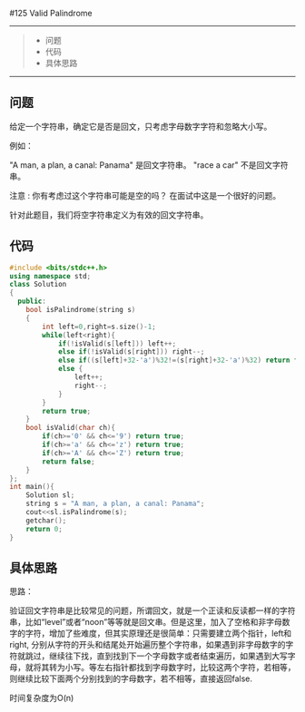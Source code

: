 #125 Valid Palindrome

---

> * 问题
> * 代码
> * 具体思路

---

## 问题

给定一个字符串，确定它是否是回文，只考虑字母数字字符和忽略大小写。

例如：

"A man, a plan, a canal: Panama" 是回文字符串。 "race a car" 不是回文字符串。

注意 : 你有考虑过这个字符串可能是空的吗？ 在面试中这是一个很好的问题。

针对此题目，我们将空字符串定义为有效的回文字符串。

## 代码

```c++
#include <bits/stdc++.h>
using namespace std;
class Solution
{
  public:
    bool isPalindrome(string s)
    {
        int left=0,right=s.size()-1;
        while(left<right){
            if(!isValid(s[left])) left++;
            else if(!isValid(s[right])) right--;
            else if((s[left]+32-'a')%32!=(s[right]+32-'a')%32) return false;
            else {
                left++;
                right--;
            }
        }
        return true;
    }
    bool isValid(char ch){
        if(ch>='0' && ch<='9') return true;
        if(ch>='a' && ch<='z') return true;
        if(ch>='A' && ch<='Z') return true;
        return false;
    }
};
int main(){
    Solution sl;
    string s = "A man, a plan, a canal: Panama";
    cout<<sl.isPalindrome(s);
    getchar();
    return 0;
}
```

## 具体思路

思路：

验证回文字符串是比较常见的问题，所谓回文，就是一个正读和反读都一样的字符串，比如“level”或者“noon”等等就是回文串。但是这里，加入了空格和非字母数字的字符，增加了些难度，但其实原理还是很简单：只需要建立两个指针，left和right, 分别从字符的开头和结尾处开始遍历整个字符串，如果遇到非字母数字的字符就跳过，继续往下找，直到找到下一个字母数字或者结束遍历，如果遇到大写字母，就将其转为小写。等左右指针都找到字母数字时，比较这两个字符，若相等，则继续比较下面两个分别找到的字母数字，若不相等，直接返回false.

时间复杂度为O(n)